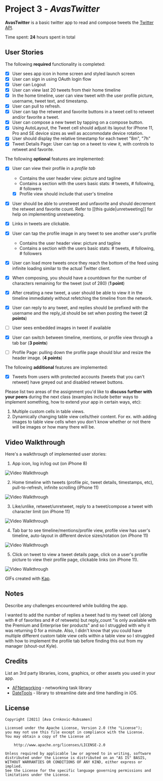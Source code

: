 # Project 3 - *AvasTwitter*

**AvasTwitter** is a basic twitter app to read and compose tweets the [Twitter API](https://apps.twitter.com/).

Time spent: **24** hours spent in total

## User Stories

The following **required** functionality is completed:

- [X] User sees app icon in home screen and styled launch screen
- [X] User can sign in using OAuth login flow
- [X] User can Logout
- [X] User can view last 20 tweets from their home timeline
- [X] In the home timeline, user can view tweet with the user profile picture, username, tweet text, and timestamp.
- [X] User can pull to refresh.
- [X] User can tap the retweet and favorite buttons in a tweet cell to retweet and/or favorite a tweet.
- [X] User can compose a new tweet by tapping on a compose button.
- [X] Using AutoLayout, the Tweet cell should adjust its layout for iPhone 11, Pro and SE device sizes as well as accommodate device rotation.
- [X] User should display the relative timestamp for each tweet "8m", "7h"
- [X] Tweet Details Page: User can tap on a tweet to view it, with controls to retweet and favorite.

The following **optional** features are implemented:

- [X] User can view their profile in a *profile tab*
  - Contains the user header view: picture and tagline
  - Contains a section with the users basic stats: # tweets, # following, # followers
  - [X] Profile view should include that user's timeline
- [X] User should be able to unretweet and unfavorite and should decrement the retweet and favorite count. Refer to [[this guide|unretweeting]] for help on implementing unretweeting.
- [X] Links in tweets are clickable.
- [X] User can tap the profile image in any tweet to see another user's profile
  - Contains the user header view: picture and tagline
  - Contains a section with the users basic stats: # tweets, # following, # followers
- [X] User can load more tweets once they reach the bottom of the feed using infinite loading similar to the actual Twitter client.
- [X] When composing, you should have a countdown for the number of characters remaining for the tweet (out of 280) (**1 point**)
- [X] After creating a new tweet, a user should be able to view it in the timeline immediately without refetching the timeline from the network.
- [X] User can reply to any tweet, and replies should be prefixed with the username and the reply_id should be set when posting the tweet (**2 points**)
- [ ] User sees embedded images in tweet if available
- [X] User can switch between timeline, mentions, or profile view through a tab bar (**3 points**)
- [ ] Profile Page: pulling down the profile page should blur and resize the header image. (**4 points**)


The following **additional** features are implemented:

- [X] Tweets from users with protected accounts (tweets that you can't retweet) have greyed out and disabled retweet buttons.

Please list two areas of the assignment you'd like to **discuss further with your peers** during the next class (examples include better ways to implement something, how to extend your app in certain ways, etc):

1. Multiple custom cells in table views.
2. Dynamically changing table view cells/their content. For ex. with adding images to table view cells when you don't know whether or not there will be images or how many there will be.

## Video Walkthrough

Here's a walkthrough of implemented user stories:

1. App icon, log in/log out (on iPhone 8)

<img src='https://github.com/ava-cr/FBUTwitter/blob/main/gifs/twitter1.gif' title='Video Walkthrough 1' width='' alt='Video Walkthrough' />

2. Home timeline with tweets (profile pic, tweet details, timestamps, etc), pull-to-refresh, infinite scrolling (iPhone 11)

<img src='https://github.com/ava-cr/FBUTwitter/blob/main/gifs/twitter2.gif' title='Video Walkthrough 2' width='' alt='Video Walkthrough' />

3. Like/unlike, retweet/unretweet, reply to a tweet/compose a tweet with character limit (on iPhone 11)

<img src='https://github.com/ava-cr/FBUTwitter/blob/main/gifs/twitter3.gif' title='Video Walkthrough 3' width='' alt='Video Walkthrough' />

4.  Tab bar to see timeline/mentions/profile view, profile view has user's timeline, auto-layout in different device sizes/rotation (on iPhone 11)

<img src='https://github.com/ava-cr/FBUTwitter/blob/main/gifs/twitter4.gif' title='Video Walkthrough 4' width='' alt='Video Walkthrough' />

5.  Click on tweet to view a tweet details page, click on a user's profile picture to view their profile page, clickable links (on iPhone 11).

<img src='https://github.com/ava-cr/FBUTwitter/blob/main/gifs/twitter5.gif' title='Video Walkthrough 5' width='' alt='Video Walkthrough' />

GIFs created with [Kap](https://getkap.co/).

## Notes

Describe any challenges encountered while building the app.

I wanted to add the number of replies a tweet had to my tweet cell (along with # of favorites and # of retweets) but reply_count "is only available with the Premium and Enterprise tier products" and so I struggled with why it was returning 0 for a minute. Also, I didn't know that you could have multiple different custom table view cells within a table view so I struggled with how to implement the profile tab before finding this out from my manager (shout-out Kyle).

## Credits

List an 3rd party libraries, icons, graphics, or other assets you used in your app.

- [AFNetworking](https://github.com/AFNetworking/AFNetworking) - networking task library
- 
    [DateTools](https://github.com/MatthewYork/DateTools#time-ago) - library to streamline date and time handling in iOS.

## License

    Copyright [2021] [Ava Crnkovic-Rubsamen]

    Licensed under the Apache License, Version 2.0 (the "License");
    you may not use this file except in compliance with the License.
    You may obtain a copy of the License at

        http://www.apache.org/licenses/LICENSE-2.0

    Unless required by applicable law or agreed to in writing, software
    distributed under the License is distributed on an "AS IS" BASIS,
    WITHOUT WARRANTIES OR CONDITIONS OF ANY KIND, either express or implied.
    See the License for the specific language governing permissions and
    limitations under the License.
